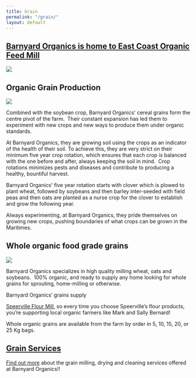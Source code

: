 ```yaml
---
title: Grain
permalink: "/grain/"
layout: default
---
```



## <a href="https://scottgallant.github.io/barnyard-organics/feed/">Barnyard Organics is home to East Coast Organic Feed Mill</a>

![](/barnyard-organics/images/grain-feed-bag.jpg)



## Organic Grain Production

![](/barnyard-organics/images/grain-close-up-harvest-4.jpg)



Combined with the soybean crop, Barnyard Organics' cereal grains form the centre pivot of the farm.  Their constant expansion has led them to experiment with new crops and new ways to produce them under organic standards.

At Barnyard Organics, they are growing soil using the crops as an indicator of the health of their soil. To achieve this, they are very strict on their minimum five year crop rotation, which ensures that each crop is balanced with the one before and after, always keeping the soil in mind.  Crop rotations minimizes pests and diseases and contribute to producing a healthy, bountiful harvest.

Barnyard Organics' five year rotation starts with clover which is plowed to plant wheat, followed by soybeans and then barley inter-seeded with field peas and then oats are planted as a nurse crop for the clover to establish and grow the following year.

Always experimenting, at Barnyard Organics, they pride themselves on growing new crops, pushing boundaries of what crops can be grown in the Maritimes.

## Whole organic food grade grains

![](/barnyard-organics/images/grain-lucy-hands.jpg)



Barnyard Organics specializes in high quality milling wheat, oats and soybeans.  100% organic, and ready to supply any home looking for whole grains for sprouting, home-milling or otherwise.

Barnyard Organics’ grains supply

<a href="http://www.speervilleflourmill.ca">Speerville Flour Mill</a>, so every time you choose Speerville’s flour products, you’re supporting local organic farmers like Mark and Sally Bernard!

Whole organic grains are available from the farm by order in 5, 10, 15, 20, or 25 Kg bags.

## <a href="https://scottgallant.github.io/barnyard-organics/grain/">Grain Services</a>

<a href="https://scottgallant.github.io/barnyard-organics/grain/">Find out more</a> about the grain milling, drying and cleaning services offered at Barnyard Organics!!

<a href="/barnyard-organics/images/massey-ferguson-model.jpg"></a>